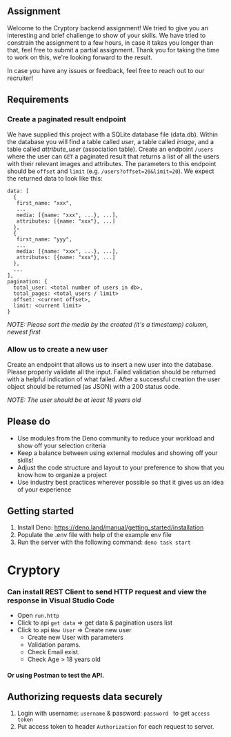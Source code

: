 ## Assignment

Welcome to the Cryptory backend assignment! We tried to give you an interesting and brief challenge to show of your skills. We have tried to constrain the assignment to a few hours, in case it takes you longer than that, feel free to submit a partial assignment. Thank you for taking the time to work on this, we're looking forward to the result.

In case you have any issues or feedback, feel free to reach out to our recruiter!

## Requirements

### Create a paginated result endpoint

We have supplied this project with a SQLite database file (data.db). Within the database you will find a table called _user_, a table called _image_, and a table called _attribute_user_ (association table). Create an endpoint `/users` where the user can `GET` a paginated result that returns a list of all the users with their relevant images and attributes. The parameters to this endpoint should be `offset` and `limit` (e.g. `/users?offset=20&limit=20`). We expect the returned data to look like this:

```
data: [
  {
   first_name: "xxx",
   ...
   media: [{name: "xxx", ...}, ...],
   attributes: [{name: "xxx"}, ...]
  },
  {
   first_name: "yyy",
   ...
   media: [{name: "xxx", ...}, ...],
   attributes: [{name: "xxx"}, ...]
  },
  ...
],
pagination: {
  total_user: <total number of users in db>,
  total_pages: <total_users / limit>
  offset: <current offset>,
  limit: <current limit>
}
```

_NOTE: Please sort the media by the created (it's a timestamp) column, newest first_

### Allow us to create a new user

Create an endpoint that allows us to insert a new user into the database. Please properly validate all the input. Failed validation should be returned with a helpful indication of what failed. After a successful creation the user object should be returned (as JSON) with a 200 status code.

_NOTE: The user should be at least 18 years old_

## Please do

-   Use modules from the Deno community to reduce your workload and show off your selection criteria
-   Keep a balance between using external modules and showing off your skills!
-   Adjust the code structure and layout to your preference to show that you know how to organize a project
-   Use industry best practices wherever possible so that it gives us an idea of your experience

## Getting started

1. Install Deno: https://deno.land/manual/getting_started/installation
2. Populate the .env file with help of the example env file
3. Run the server with the following command: `deno task start`
# Cryptory

### Can install REST Client to send HTTP request and view the response in Visual Studio Code

 - Open `run.http`
 - Click to api `get data` => get data & pagination users list
 - Click to api `New User` => Create new user 
   -  Create new User with parameters
   -  Validation params.
   -  Check Email exist.
   -  Check Age > 18 years old

#### Or using Postman to test the API. 

## Authorizing requests data securely
1. Login with username: `username` & password: `password ` to get `access token`
2. Put access token to header `Authorization` for each request to server.
